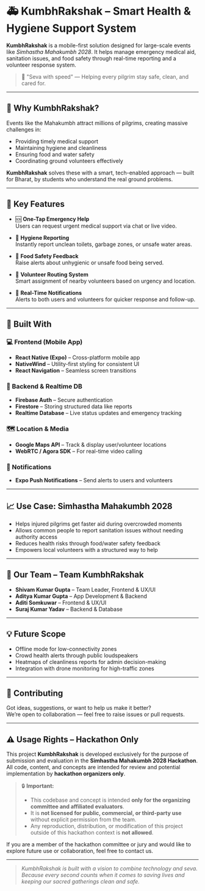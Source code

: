 # 🚑 KumbhRakshak – Smart Health & Hygiene Support System

**KumbhRakshak** is a mobile-first solution designed for large-scale events like *Simhastha Mahakumbh 2028*. It helps manage emergency medical aid, sanitation issues, and food safety through real-time reporting and a volunteer response system.

> 📱 "Seva with speed" — Helping every pilgrim stay safe, clean, and cared for.

---

## 📌 Why KumbhRakshak?

Events like the Mahakumbh attract millions of pilgrims, creating massive challenges in:

- Providing timely medical support
- Maintaining hygiene and cleanliness
- Ensuring food and water safety
- Coordinating ground volunteers effectively

**KumbhRakshak** solves these with a smart, tech-enabled approach — built for Bharat, by students who understand the real ground problems.

---

## 🚀 Key Features

- 🆘 **One-Tap Emergency Help**  
  Users can request urgent medical support via chat or live video.

- 🧹 **Hygiene Reporting**  
  Instantly report unclean toilets, garbage zones, or unsafe water areas.

- 🍱 **Food Safety Feedback**  
  Raise alerts about unhygienic or unsafe food being served.

- 📍 **Volunteer Routing System**  
  Smart assignment of nearby volunteers based on urgency and location.

- 🔔 **Real-Time Notifications**  
  Alerts to both users and volunteers for quicker response and follow-up.

---

## 🧠 Built With

### 💻 Frontend (Mobile App)
- **React Native (Expo)** – Cross-platform mobile app
- **NativeWind** – Utility-first styling for consistent UI
- **React Navigation** – Seamless screen transitions

### 🔧 Backend & Realtime DB
- **Firebase Auth** – Secure authentication
- **Firestore** – Storing structured data like reports
- **Realtime Database** – Live status updates and emergency tracking

### 🗺️ Location & Media
- **Google Maps API** – Track & display user/volunteer locations
- **WebRTC / Agora SDK** – For real-time video calling

### 🔔 Notifications
- **Expo Push Notifications** – Send alerts to users and volunteers

---

## 📈 Use Case: Simhastha Mahakumbh 2028

- Helps injured pilgrims get faster aid during overcrowded moments
- Allows common people to report sanitation issues without needing authority access
- Reduces health risks through food/water safety feedback
- Empowers local volunteers with a structured way to help

---

## 👥 Our Team – Team KumbhRakshak

- **Shivam Kumar Gupta** – Team Leader, Frontend & UX/UI  
- **Aditya Kumar Gupta** – App Development & Backend  
- **Aditi Somkuwar** – Frontend & UX/UI  
- **Suraj Kumar Yadav** – Backend & Database

---

## 💡 Future Scope

- Offline mode for low-connectivity zones  
- Crowd health alerts through public loudspeakers  
- Heatmaps of cleanliness reports for admin decision-making  
- Integration with drone monitoring for high-traffic zones

---

## 🤝 Contributing

Got ideas, suggestions, or want to help us make it better?  
We’re open to collaboration — feel free to raise issues or pull requests.

---


## ⚠️ Usage Rights – Hackathon Only

This project **KumbhRakshak** is developed exclusively for the purpose of submission and evaluation in the **Simhastha Mahakumbh 2028 Hackathon**.
All code, content, and concepts are intended for review and potential implementation by **hackathon organizers only**.  

> 🔒 **Important:**  
> - This codebase and concept is intended **only for the organizing committee and affiliated evaluators**.  
> - It is **not licensed for public, commercial, or third-party use** without explicit permission from the team.  
> - Any reproduction, distribution, or modification of this project outside of this hackathon context is **not allowed**.

If you are a member of the hackathon committee or jury and would like to explore future use or collaboration, feel free to contact us.


---

> *KumbhRakshak is built with a vision to combine technology and seva. Because every second counts when it comes to saving lives and keeping our sacred gatherings clean and safe.*

